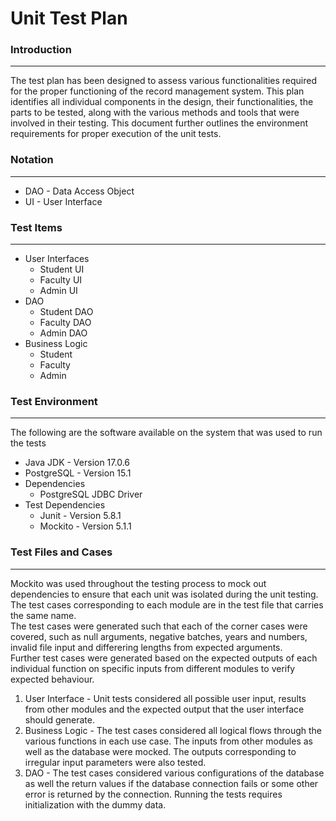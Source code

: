 # **Unit Test Plan**

### **Introduction**
---

The test plan has been designed to assess various functionalities required for the proper functioning of the record management system. This plan identifies all individual components in the design, their functionalities, the parts to be tested, along with the various methods and tools that were involved in their testing. This document further outlines the environment requirements for proper execution of the unit tests.

### **Notation**
---
- DAO - Data Access Object
- UI - User Interface

### **Test Items**
---
- User Interfaces
    * Student UI
    * Faculty UI
    * Admin UI
- DAO
    - Student DAO
    - Faculty DAO
    - Admin DAO
- Business Logic
    - Student 
    - Faculty
    - Admin

### **Test Environment**
---
The following are the software available on the system that was used to run the tests
- Java JDK - Version 17.0.6
- PostgreSQL - Version 15.1 
- Dependencies
  - PostgreSQL JDBC Driver
- Test Dependencies
  - Junit - Version 5.8.1
  - Mockito - Version 5.1.1

### **Test Files and Cases**
---
Mockito was used throughout the testing process to mock out dependencies to ensure that each unit was isolated during the unit testing. The test cases corresponding to each module are in the test file that carries the same name. <br> The test cases were generated such that each of the corner cases were covered, such as null arguments, negative batches, years and numbers, invalid file input and differering lengths from expected arguments. <br>
Further test cases were generated based on the expected outputs of each individual function on specific inputs from different modules to verify expected behaviour. 

1. User Interface - Unit tests considered all possible user input, results from other modules and the expected output that the user interface should generate.
2. Business Logic - The test cases considered all logical flows through the various functions in each use case. The inputs from other modules as well as the database were mocked. The outputs corresponding to irregular input parameters were also tested. 
3. DAO - The test cases considered various configurations of the database as well the return values if the database connection fails or some other error is returned by the connection. Running the tests requires initialization with the dummy data.
